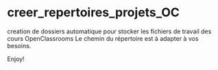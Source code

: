 # creer_repertoires_projets_OC
creation de dossiers automatique pour stocker les fichiers de travail des cours OpenClassrooms 
Le chemin du répertoire est à adapter à vos besoins.

Enjoy!
